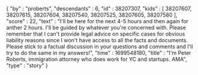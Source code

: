 {
  "by" : "proberts",
  "descendants" : 6,
  "id" : 38207307,
  "kids" : [ 38207607, 38207615, 38207604, 38207540, 38207525, 38207605, 38207580 ],
  "score" : 22,
  "text" : "I&#x27;ll be here for the next 4-5 hours and then again for anther 2 hours.  I&#x27;ll be guided by whatever you&#x27;re concerned with. Please remember that I can&#x27;t provide legal advice on specific cases for obvious liability reasons since I won&#x27;t have access to all the facts and documents. Please stick to a factual discussion in your questions and comments and I&#x27;ll try to do the same in my answers!",
  "time" : 1699548180,
  "title" : "I'm Peter Roberts, immigration attorney who does work for YC and startups. AMA",
  "type" : "story"
}
